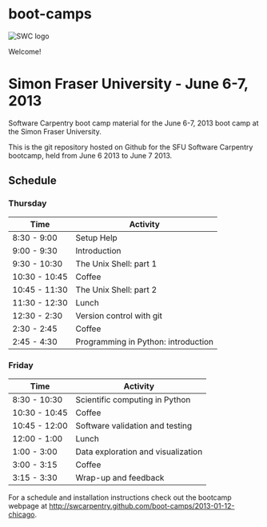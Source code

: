 boot-camps
==========
![SWC logo](http://software-carpentry.org/img/software-carpentry-banner.png)

Welcome!

# Simon Fraser University - June 6-7, 2013
Software Carpentry boot camp material
for the June 6-7, 2013 boot camp at the Simon Fraser University.



This is the git repository hosted on Github for the SFU Software Carpentry bootcamp, held from June 6 2013 to June 7 2013. 

## Schedule
### Thursday
| Time          |  Activity                            |
|---------------|--------------------------------------|
| 8:30 - 9:00   |  Setup Help                          |
| 9:00 - 9:30   |  Introduction                        |
| 9:30 - 10:30  |	 The Unix Shell: part 1              |
| 10:30 - 10:45 |	 Coffee                              |
| 10:45 - 11:30 |  The Unix Shell: part 2              |
| 11:30 - 12:30 |	 Lunch                               |
| 12:30 - 2:30  |  Version control with git            |
| 2:30 - 2:45   |  Coffee                              |
| 2:45 - 4:30 	|  Programming in Python: introduction |



### Friday

| Time          |  Activity                            |
|---------------|--------------------------------------|
| 8:30 - 10:30  |  Scientific computing in Python      |
| 10:30 - 10:45 |	 Coffee                              |
| 10:45 - 12:00 |  Software validation and testing     |
| 12:00 - 1:00  |	 Lunch                               |
| 1:00 - 3:00   |  Data exploration and visualization  |
| 3:00 - 3:15   |  Coffee                              |
| 3:15 - 3:30 	|  Wrap-up and feedback                |


For a schedule and installation instructions check out the bootcamp webpage at
http://swcarpentry.github.com/boot-camps/2013-01-12-chicago.
